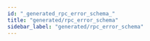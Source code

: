 ```yaml
---
id: "_generated_rpc_error_schema_"
title: "generated/rpc_error_schema"
sidebar_label: "generated/rpc_error_schema"
---
```


